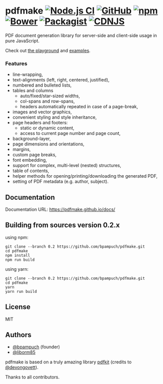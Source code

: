 # pdfmake [![Node.js CI][githubactions_img]][githubactions_url] [![GitHub][github_img]][github_url] [![npm][npm_img]][npm_url] [![Bower][bower_img]][bower_url] [![Packagist][packagist_img]][packagist_url] [![CDNJS][cdnjs_img]][cndjs_url]

[githubactions_img]: https://github.com/bpampuch/pdfmake/workflows/Node.js%20CI/badge.svg?branch=0.1
[githubactions_url]: https://github.com/bpampuch/pdfmake/actions
[github_img]: https://img.shields.io/github/release/bpampuch/pdfmake.svg
[github_url]: https://github.com/bpampuch/pdfmake/releases/latest
[npm_img]: https://img.shields.io/npm/v/pdfmake.svg?colorB=0E7FBF
[npm_url]: https://www.npmjs.com/package/pdfmake
[bower_img]: https://img.shields.io/bower/v/pdfmake.svg?colorB=0E7FBF
[bower_url]: https://github.com/bpampuch/pdfmake
[packagist_img]: https://img.shields.io/packagist/v/bpampuch/pdfmake.svg?colorB=0E7FBF
[packagist_url]: https://packagist.org/packages/bpampuch/pdfmake
[cdnjs_img]: https://img.shields.io/cdnjs/v/pdfmake.svg?colorB=0E7FBF
[cndjs_url]: https://cdnjs.com/libraries/pdfmake

PDF document generation library for server-side and client-side usage in pure JavaScript.

Check out [the playground](http://bpampuch.github.io/pdfmake/playground.html) and [examples](https://github.com/bpampuch/pdfmake/tree/0.1/examples).

### Features

- line-wrapping,
- text-alignments (left, right, centered, justified),
- numbered and bulleted lists,
- tables and columns
  - auto/fixed/star-sized widths,
  - col-spans and row-spans,
  - headers automatically repeated in case of a page-break,
- images and vector graphics,
- convenient styling and style inheritance,
- page headers and footers:
  - static or dynamic content,
  - access to current page number and page count,
- background-layer,
- page dimensions and orientations,
- margins,
- custom page breaks,
- font embedding,
- support for complex, multi-level (nested) structures,
- table of contents,
- helper methods for opening/printing/downloading the generated PDF,
- setting of PDF metadata (e.g. author, subject).

## Documentation

Documentation URL: https://pdfmake.github.io/docs/

## Building from sources version 0.2.x

using npm:

```
git clone --branch 0.2 https://github.com/bpampuch/pdfmake.git
cd pdfmake
npm install
npm run build
```

using yarn:

```
git clone --branch 0.2 https://github.com/bpampuch/pdfmake.git
cd pdfmake
yarn
yarn run build
```

## License

MIT

## Authors

- [@bpampuch](https://github.com/bpampuch) (founder)
- [@liborm85](https://github.com/liborm85)

pdfmake is based on a truly amazing library [pdfkit](https://github.com/devongovett/pdfkit) (credits to [@devongovett](https://github.com/devongovett)).

Thanks to all contributors.

